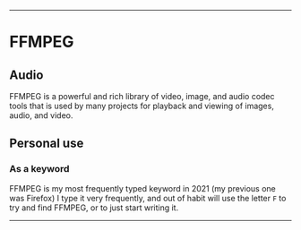 
***

# FFMPEG

## Audio

FFMPEG is a powerful and rich library of video, image, and audio codec tools that is used by many projects for playback and viewing of images, audio, and video.

## Personal use

### As a keyword

FFMPEG is my most frequently typed keyword in 2021 (my previous one was Firefox) I type it very frequently, and out of habit will use the letter `F` to try and find FFMPEG, or to just start writing it.

***

